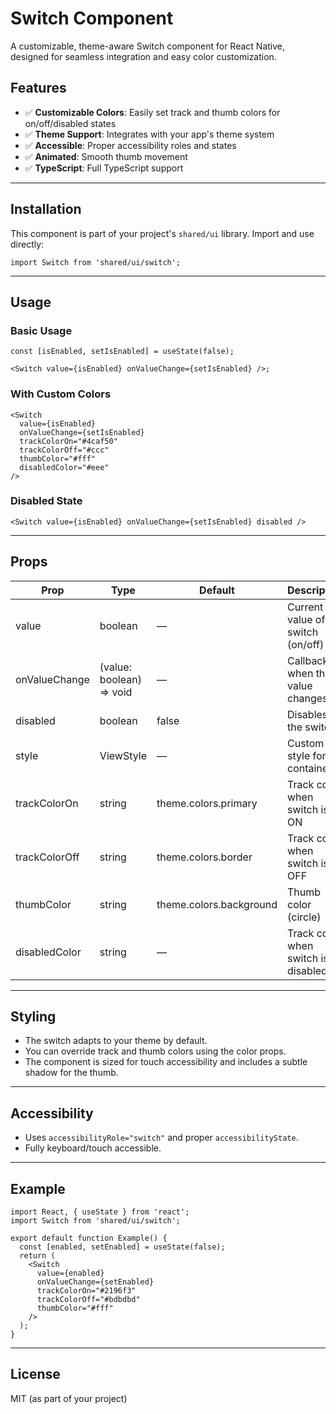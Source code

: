 # Switch Component

A customizable, theme-aware Switch component for React Native, designed for seamless integration and easy color customization.

## Features

- ✅ **Customizable Colors**: Easily set track and thumb colors for on/off/disabled states
- ✅ **Theme Support**: Integrates with your app's theme system
- ✅ **Accessible**: Proper accessibility roles and states
- ✅ **Animated**: Smooth thumb movement
- ✅ **TypeScript**: Full TypeScript support

---

## Installation

This component is part of your project's `shared/ui` library. Import and use directly:

```tsx
import Switch from 'shared/ui/switch';
```

---

## Usage

### Basic Usage

```tsx
const [isEnabled, setIsEnabled] = useState(false);

<Switch value={isEnabled} onValueChange={setIsEnabled} />;
```

### With Custom Colors

```tsx
<Switch
  value={isEnabled}
  onValueChange={setIsEnabled}
  trackColorOn="#4caf50"
  trackColorOff="#ccc"
  thumbColor="#fff"
  disabledColor="#eee"
/>
```

### Disabled State

```tsx
<Switch value={isEnabled} onValueChange={setIsEnabled} disabled />
```

---

## Props

| Prop          | Type                     | Default                 | Description                          |
| ------------- | ------------------------ | ----------------------- | ------------------------------------ |
| value         | boolean                  | —                       | Current value of the switch (on/off) |
| onValueChange | (value: boolean) => void | —                       | Callback when the value changes      |
| disabled      | boolean                  | false                   | Disables the switch                  |
| style         | ViewStyle                | —                       | Custom style for the container       |
| trackColorOn  | string                   | theme.colors.primary    | Track color when switch is ON        |
| trackColorOff | string                   | theme.colors.border     | Track color when switch is OFF       |
| thumbColor    | string                   | theme.colors.background | Thumb color (circle)                 |
| disabledColor | string                   | —                       | Track color when switch is disabled  |

---

## Styling

- The switch adapts to your theme by default.
- You can override track and thumb colors using the color props.
- The component is sized for touch accessibility and includes a subtle shadow for the thumb.

---

## Accessibility

- Uses `accessibilityRole="switch"` and proper `accessibilityState`.
- Fully keyboard/touch accessible.

---

## Example

```tsx
import React, { useState } from 'react';
import Switch from 'shared/ui/switch';

export default function Example() {
  const [enabled, setEnabled] = useState(false);
  return (
    <Switch
      value={enabled}
      onValueChange={setEnabled}
      trackColorOn="#2196f3"
      trackColorOff="#bdbdbd"
      thumbColor="#fff"
    />
  );
}
```

---

## License

MIT (as part of your project)
